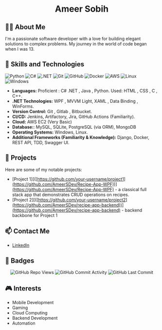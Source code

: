 <h1 align="center">Ameer Sobih</h1>


## 👨‍💻 About Me
I'm a passionate software developer with a love for building elegant solutions to complex problems. My journey in the world of code began when I was 13.

## 🚀 Skills and Technologies
![Python](https://img.shields.io/badge/Python-3776AB?style=for-the-badge&logo=python&logoColor=white)
![C#](https://img.shields.io/badge/C%23-239120?style=for-the-badge&logo=c-sharp&logoColor=white)
![.NET](https://img.shields.io/badge/.NET-512BD4?style=for-the-badge&logo=dotnet&logoColor=white)
![Git](https://img.shields.io/badge/Git-F05032?style=for-the-badge&logo=git&logoColor=white)
![GitHub](https://img.shields.io/badge/GitHub-181717?style=for-the-badge&logo=github&logoColor=white)
![Docker](https://img.shields.io/badge/Docker-2496ED?style=for-the-badge&logo=docker&logoColor=white)
![AWS](https://img.shields.io/badge/AWS-232F3E?style=for-the-badge&logo=amazon-aws&logoColor=white)
![Linux](https://img.shields.io/badge/Linux-FCC624?style=for-the-badge&logo=linux&logoColor=black)
![Windows](https://img.shields.io/badge/Windows-0078D6?style=for-the-badge&logo=windows&logoColor=white)




- **Languages:**   Proficient : C# .NET , Java , Python. 
                   Used: HTML , CSS , C , C++. 
- **.NET Technologies:** WPF , MVVM Light, XAML , Data Binding , WinForms.
- **Version Control:** Git , Gitlab , Bitbucket. 
- **CI/CD:** Jenkins, Artifactory, Jira, GitHub Actions (Familiarity). 
- **Cloud:** AWS EC2 (Very Basic)
- **Database:**: MySQL, SQLite, PostgreSQL (via ORM), MongoDB
- **Operating Systems:**  Windows, Linux. 
- **Additional Frameworks (Familiarity & Knowledge):**  Django, Docker, REST API, TDD, Swagger UI. 

## 🌟 Projects
Here are some of my notable projects:
- [Project 1][([https://github.com/your-username/project1](https://github.com/AmeerSDev/Recipe-App-WPF))](https://github.com/AmeerSDev/Recipe-App-WPF) - a classical full stack app that demonstrates CRUD operations on recipes.
- [Project 2][([https://github.com/your-username/project2](https://github.com/AmeerSDev/recipe-app-backend))](https://github.com/AmeerSDev/recipe-app-backend) - backend backbone for Project 1

## 📫 Contact Me
- [LinkedIn](https://www.linkedin.com/in/ameersobih/)

## 🏅 Badges
<p align="center">
  <img src="https://komarev.com/ghpvc/?username=ameersobih" alt="GitHub Repo Views" />
  <img src="https://img.shields.io/github/commit-activity/m/ameersobih/profile" alt="GitHub Commit Activity" />
  <img src="https://img.shields.io/github/last-commit/ameersobih/profile" alt="GitHub Last Commit" />
</p>

## 🎮 Interests
- Mobile Development
- Gaming
- Cloud Computing
- Backend Development
- Automation
